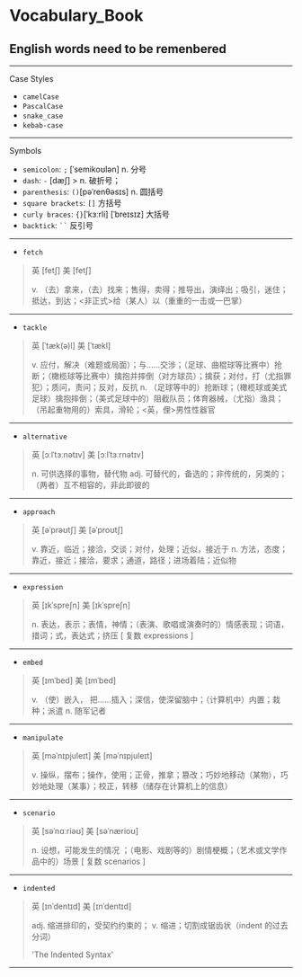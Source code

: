 # Vocabulary_Book

## English words need to be remenbered
---
Case Styles
- `camelCase`
- `PascalCase`
- `snake_case`
- `kebab-case`
---
Symbols
- `semicolon`:  `;` [ˈsemikoʊlən] n. 分号
- `dash`: `-` [dæʃ] > n. 破折号；
- `parenthesis`: `()`[pəˈrenθəsɪs] n. 圆括号
- `square brackets`: `[]` 方括号
- `curly braces`:  `{}`[ˈkɜːrli] [ˈbreɪsɪz] 大括号
- `backtick`:  ` `` `  反引号
---
- `fetch`
> 英 [fetʃ]  美 [fetʃ] 
> 
> v. （去）拿来，（去）找来；售得，卖得；推导出，演绎出；吸引，迷住；抵达，到达；<非正式>给（某人）以（重重的一击或一巴掌）
---
- `tackle`
> 英 [ˈtæk(ə)l]  美 [ˈtækl] 
> 
> v. 应付，解决（难题或局面）；与……交涉；（足球、曲棍球等比赛中）抢断；（橄榄球等比赛中）擒抱并摔倒（对方球员）；擒获；对付，打（尤指罪犯）；质问，责问；反对，反抗
n. （足球等中的）抢断球；（橄榄球或美式足球）擒抱摔倒；（美式足球中的）阻截队员；体育器械，（尤指）渔具；（吊起重物用的）索具，滑轮；<英，俚>男性性器官
---
- `alternative`
 > 英 [ɔːlˈtɜːnətɪv]  美 [ɔːlˈtɜːrnətɪv] 
 > 
> n. 可供选择的事物，替代物
adj. 可替代的，备选的；非传统的，另类的；（两者）互不相容的，非此即彼的
---
- `approach`
>英 [əˈprəʊtʃ]  美 [əˈproʊtʃ] 
>
>v. 靠近，临近；接洽，交谈；对付，处理；近似，接近于
n. 方法，态度；靠近，接近；接洽，要求；通道，路径；进场着陆；近似物
---
- `expression`
> 英 [ɪkˈspreʃn]  美 [ɪkˈspreʃn] 
> 
> n. 表达，表示；表情，神情；（表演、歌唱或演奏时的）情感表现；词语，措词；式，表达式；挤压
[ 复数 expressions ]
---
- `embed`
> 英 [ɪmˈbed]  美 [ɪmˈbed] 
> 
>v. （使）嵌入， 把……插入；深信，使深留脑中；（计算机中）内置；栽种；派遣
n. 随军记者
---
- `manipulate`
> 英 [məˈnɪpjuleɪt]  美 [məˈnɪpjuleɪt] 
> 
> v. 操纵，摆布；操作，使用；正骨，推拿；篡改；巧妙地移动（某物），巧妙地处理（某事）；校正，转移（储存在计算机上的信息）
---
- `scenario`
> 英 [səˈnɑːriəʊ]  美 [səˈnærioʊ] 
> 
> n. 设想，可能发生的情况 ；（电影、戏剧等的）剧情梗概；（艺术或文学作品中的）场景
[ 复数 scenarios ]
---
- `indented`
> 英 [ɪnˈdentɪd]  美 [ɪnˈdentɪd] 
> 
> adj. 缩进排印的，受契约约束的； 
v. 缩进；切割成锯齿状（indent 的过去分词）
> 
> 'The Indented Syntax'

--- 
